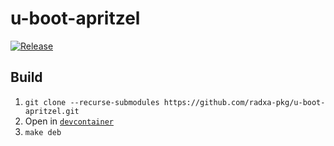 # u-boot-apritzel

[![Release](https://github.com/radxa-pkg/u-boot-apritzel/actions/workflows/release.yaml/badge.svg)](https://github.com/radxa-pkg/u-boot-apritzel/actions/workflows/release.yaml)

## Build

1. `git clone --recurse-submodules https://github.com/radxa-pkg/u-boot-apritzel.git`
2. Open in [`devcontainer`](https://code.visualstudio.com/docs/devcontainers/containers)
3. `make deb`
